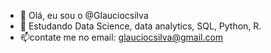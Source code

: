 - 👋 Olá, eu sou o @Glauciocsilva
- 🌱 Estudando Data Science, data analytics, SQL, Python, R.
- 📫contate me no email: glauciocsilva@gmail.com
